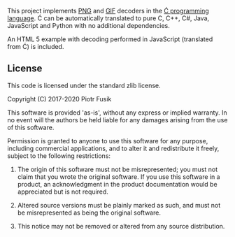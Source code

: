 ﻿This project implements [PNG](https://en.wikipedia.org/wiki/Portable_Network_Graphics)
and [GIF](https://en.wikipedia.org/wiki/GIF) decoders
in the [Ć programming language](https://github.com/pfusik/cito).
Ć can be automatically translated to pure C, C++, C#, Java, JavaScript
and Python with no additional dependencies.

An HTML 5 example with decoding performed in JavaScript (translated from Ć)
is included.

License
-------

This code is licensed under the standard zlib license.

Copyright (C) 2017-2020 Piotr Fusik

This software is provided 'as-is', without any express or implied
warranty.  In no event will the authors be held liable for any damages
arising from the use of this software.

Permission is granted to anyone to use this software for any purpose,
including commercial applications, and to alter it and redistribute it
freely, subject to the following restrictions:

1. The origin of this software must not be misrepresented; you must not
   claim that you wrote the original software. If you use this software
   in a product, an acknowledgment in the product documentation would be
   appreciated but is not required.

2. Altered source versions must be plainly marked as such, and must not be
   misrepresented as being the original software.

3. This notice may not be removed or altered from any source distribution.
